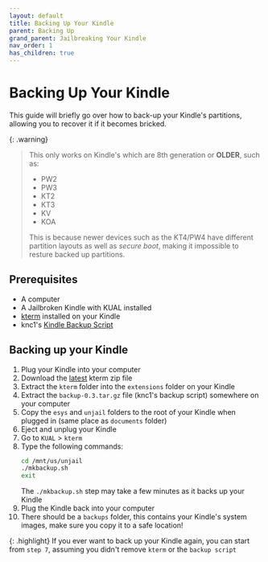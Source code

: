 ```yaml
---
layout: default
title: Backing Up Your Kindle
parent: Backing Up
grand_parent: Jailbreaking Your Kindle
nav_order: 1
has_children: true
---
```


# Backing Up Your Kindle
This guide will briefly go over how to back-up your Kindle's partitions, allowing you to recover it if it becomes bricked.

{: .warning}
> This only works on Kindle's which are 8th generation or **OLDER**, such as:
> - PW2
> - PW3
> - KT2
> - KT3
> - KV
> - KOA
> 
> This is because newer devices such as the KT4/PW4 have different partition layouts as well as *secure boot*,  making it impossible to resture backed up partitions.

## Prerequisites
- A computer
- A Jailbroken Kindle with KUAL installed
- [kterm](https://github.com/bfabiszewski/kterm) installed on your Kindle
- knc1's [Kindle Backup Script](https://www.mobileread.com/forums/showthread.php?t=289690)

## Backing up your Kindle
1. Plug your Kindle into your computer
2. Download the [latest](https://github.com/bfabiszewski/kterm/releases/latest) kterm zip file
3. Extract the `kterm` folder into the `extensions` folder on your Kindle
4. Extract the `backup-0.3.tar.gz` file (knc1's backup script) somewhere on your computer
5. Copy the `esys` and `unjail` folders to the root of your Kindle when plugged in (same place as `documents` folder)
6. Eject and unplug your Kindle
7. Go to `KUAL` > `kterm`
8. Type the following commands:
    ~~~bash
    cd /mnt/us/unjail
    ./mkbackup.sh
    exit
    ~~~
    The `./mkbackup.sh` step may take a few minutes as it backs up your Kindle
9. Plug the Kindle back into your computer
10. There should be a `backups` folder, this contains your Kindle's system images, make sure you copy it to a safe location!

{: .highlight}
If you ever want to back up your Kindle again, you can start from `step 7`, assuming you didn't remove `kterm` or the `backup script`